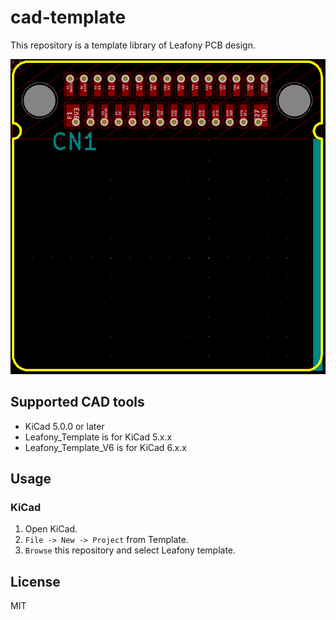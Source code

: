 # cad-template

This repository is a template library of Leafony PCB design.

![brd.png](img/brd.png)

## Supported CAD tools
* KiCad 5.0.0 or later
* Leafony_Template is for KiCad 5.x.x
* Leafony_Template_V6 is for KiCad 6.x.x

## Usage
### KiCad

1. Open KiCad.
1. `File -> New -> Project` from Template.
1. `Browse` this repository and select Leafony template.

## License
MIT
